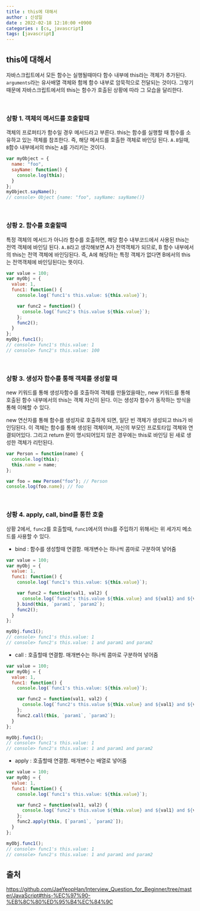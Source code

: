 ```yaml
---
title : this에 대해서
author : 신성일
date : 2022-02-18 12:10:00 +0900
categories : [cs, javascript]
tags: [javascript]
---
```


## **this에 대해서**

자바스크립트에서 모든 함수는 실행될때마다 함수 내부에 this라는 객체가 추가된다. `arguments`라는 유사배열 객체와 함께 함수 내부로 암묵적으로 전달되는 것이다. 그렇기 때문에 자바스크립트에서의 this는 함수가 호출된 상황에 따라 그 모습을 달리한다.

<br/>

### **상황 1. 객체의 메서드를 호출할때**

객체의 프로퍼티가 함수일 경우 메서드라고 부른다. this는 함수를 실행할 때 함수를 소유하고 있는 객체를 참조한다. 즉, 해당 메서드를 호출한 객체로 바인딩 된다. `A.B`일때, `B`함수 내부에서의 this는 `A`를 가리키는 것이다.

```javascript
var myObject = {
  name: "foo",
  sayName: function() {
    console.log(this);
  }
};
myObject.sayName();
// console> Object {name: "foo", sayName: sayName()}
```



<br/>

### **상황 2. 함수를 호출할때**

특정 객체의 메서드가 아니라 함수를 호출하면,  해당 함수 내부코드에서 사용된 this는 전역 객체에 바인딩 된다. `A.B`라고 생각해보면 A가 전역객체가 되므로, B 함수 내부에서의 this는 전역 객체에 바인딩된다. 즉, A에 해당하는 특정 객체가 없다면 B에서의 this는 전역객체에 바인딩된다는 뜻이다.

```javascript
var value = 100;
var myObj = {
  value: 1,
  func1: function() {
    console.log(`func1's this.value: ${this.value}`);

    var func2 = function() {
      console.log(`func2's this.value ${this.value}`);
    };
    func2();
  }
};
myObj.func1();
// console> func1's this.value: 1
// console> func2's this.value: 100
```

<br/>

### **상황 3. 생성자 함수를 통해 객체를 생성할 때**

new 키워드를 통해 생성자함수를 호출하여 객체를 만들었을때는, new 키워드를 통해 호출된 함수 내부에서의 this는 객체 자신이 된다. 이는 생성자 함수가 동작하는 방식을 통해 이해할 수 있다.

new 연산자를 통해 함수를 생성자로 호출하게 되면, 일단 빈 객체가 생성되고 this가 바인딩된다. 이 객체는 함수를 통해 생성된 객체이며, 자신의 부모인 프로토타입 객체와 연결되어있다. 그리고 return 문이 명시되어있지 않은 경우에는 this로 바인딩 된 새로 생성한 객체가 리턴된다.

```javascript
var Person = function(name) {
  console.log(this);
  this.name = name;
};

var foo = new Person("foo"); // Person
console.log(foo.name); // foo
```



<br/>

### **상황 4. apply, call, bind를 통한 호출**

상황 2에서, `func2`를 호출할때, `func1`에서의 this를 주입하기 위해서는 위 세가지 메소드를 사용할 수 있다.

- bind : 함수를 생성할때 연결함. 매개변수는 하나씩 콤마로 구분하여 넣어줌

```javascript
var value = 100;
var myObj = {
  value: 1,
  func1: function() {
    console.log(`func1's this.value: ${this.value}`);

    var func2 = function(val1, val2) {
      console.log(`func2's this.value ${this.value} and ${val1} and ${val2}`);
    }.bind(this, `param1`, `param2`);
    func2();
  }
};

myObj.func1();
// console> func1's this.value: 1
// console> func2's this.value: 1 and param1 and param2
```

- call : 호출할때 연결함. 매개변수는 하나씩 콤마로 구분하여 넣어줌

```javascript
var value = 100;
var myObj = {
  value: 1,
  func1: function() {
    console.log(`func1's this.value: ${this.value}`);

    var func2 = function(val1, val2) {
      console.log(`func2's this.value ${this.value} and ${val1} and ${val2}`);
    };
    func2.call(this, `param1`, `param2`);
  }
};

myObj.func1();
// console> func1's this.value: 1
// console> func2's this.value: 1 and param1 and param2
```

- apply : 호출할때 연결함.  매개변수는 배열로 넣어줌

```javascript
var value = 100;
var myObj = {
  value: 1,
  func1: function() {
    console.log(`func1's this.value: ${this.value}`);

    var func2 = function(val1, val2) {
      console.log(`func2's this.value ${this.value} and ${val1} and ${val2}`);
    };
    func2.apply(this, [`param1`, `param2`]);
  }
};

myObj.func1();
// console> func1's this.value: 1
// console> func2's this.value: 1 and param1 and param2
```





## **출처**

https://github.com/JaeYeopHan/Interview_Question_for_Beginner/tree/master/JavaScript#this-%EC%97%90-%EB%8C%80%ED%95%B4%EC%84%9C